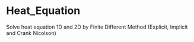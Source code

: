 # Heat_Equation
Solve heat equation 1D and 2D by Finite Different Method  (Explicit, Implicit and Crank Nicolson)
